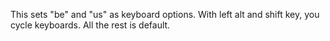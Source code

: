 This sets "be" and "us" as keyboard options. With left alt and shift key, you cycle keyboards. All the rest is default.
